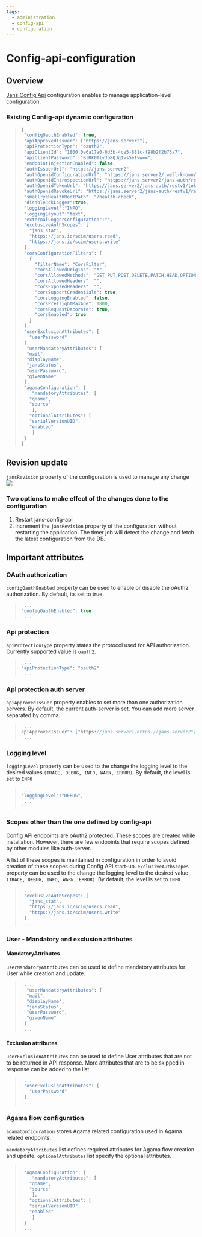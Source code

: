 ```yaml
---
tags:
  - administration
  - config-api
  - configuration
---
```


# Config-api-configuration

## Overview
[Jans Config Api](https://github.com/JanssenProject/jans/tree/main/jans-config-api) configuration enables to manage application-level configuration.

### Existing Config-api dynamic configuration

> ```javascript
>{
>  "configOauthEnabled": true,
>  "apiApprovedIssuer": ["https://jans.server2"],
>  "apiProtectionType": "oauth2",
>  "apiClientId": "1800.0a6a17a0-0d3b-4ce5-881c-f98b2f2b75a7",
>  "apiClientPassword": "BlRk0TlvJp8QJg1vs5e1vw==",
>  "endpointInjectionEnabled": false,
>  "authIssuerUrl": "https://jans.server2",
>  "authOpenidConfigurationUrl": "https://jans.server2/.well-known/openid-configuration",
>  "authOpenidIntrospectionUrl": "https://jans.server2/jans-auth/restv1/introspection",
>  "authOpenidTokenUrl": "https://jans.server2/jans-auth/restv1/token",
>  "authOpenidRevokeUrl": "https://jans.server2/jans-auth/restv1/revoke",
>  "smallryeHealthRootPath": "/health-check",
>  "disableJdkLogger":true,
>  "loggingLevel":"INFO",
>  "loggingLayout":"text",
>  "externalLoggerConfiguration":"",
>  "exclusiveAuthScopes": [
>    "jans_stat",
>    "https://jans.io/scim/users.read",
>    "https://jans.io/scim/users.write"
>  ],
>  "corsConfigurationFilters": [
>    {
>      "filterName": "CorsFilter",
>      "corsAllowedOrigins": "*",
>      "corsAllowedMethods": "GET,PUT,POST,DELETE,PATCH,HEAD,OPTIONS",
>      "corsAllowedHeaders": "",
>      "corsExposedHeaders": "",
>      "corsSupportCredentials": true,
>      "corsLoggingEnabled": false,
>      "corsPreflightMaxAge": 1800,
>      "corsRequestDecorate": true,
>      "corsEnabled": true
>    }
>  ],
>  "userExclusionAttributes": [
>    "userPassword"
>  ],
>   "userMandatoryAttributes": [
>	"mail",
>	"displayName",
>	"jansStatus",
>	"userPassword",
>	"givenName"
>  ],
>  "agamaConfiguration": {
>     "mandatoryAttributes": [
>	 "qname",
>	 "source"
>     ],
>	 "optionalAttributes": [
>	 "serialVersionUID",
>	 "enabled"
>     ]
>  }
>}
> ```

## Revision update

`jansRevision` property of the configuration is used to manage any change
![](https://github.com/JanssenProject/jans/raw/vreplace-janssen-version/docs/assets/config-api-configuration-revision)

### Two options to make effect of the changes done to the configuration

1. Restart jans-config-api
2. Increment the `jansRevision` property of the configuration without restarting the application. The timer job will detect the change and fetch the latest configuration from the DB.

## Important attributes

### OAuth authorization

`configOauthEnabled` property can be used to enable or disable the oAuth2 authorization. By default, its set to true.

> ```javascript
>  ...
> "configOauthEnabled": true
>  ...
>```

### Api protection 

`apiProtectionType` property states the protocol used for API authorization. Currently supported value is `oauth2`.

> ```javascript
>  ...
> "apiProtectionType": "oauth2"
>  ...
> ```

### Api protection auth server

`apiApprovedIssuer` property enables to set more than one authorization servers. By default, the current auth-server is set. You can add more server separated by comma.

> ```javascript
>  ...
> apiApprovedIssuer": ["https://jans.server1,https://jans.server2"]
>  ...
> ```

### Logging level 

`loggingLevel` property can be used to the change the logging level to the desired values `(TRACE, DEBUG, INFO, WARN, ERROR)`. By default, the level is set to `INFO`

> ```javascript
>  ...
> "loggingLevel":"DEBUG",
>  ...
>``

### Scopes other than the one defined by config-api

Config API endpoints are oAuth2 protected. These scopes are created while installation. However, there are few endpoints that require scopes defined by other modules like auth-server. 

A list of these scopes is maintained in configuration in order to avoid creation of these scopes during Config API start-up.
`exclusiveAuthScopes` property can be used to the change the logging level to the desired value `(TRACE, DEBUG, INFO, WARN, ERROR)`. By default, the level is set to `INFO`

> ```javascript
>  ...
>  "exclusiveAuthScopes": [
>    "jans_stat",
>    "https://jans.io/scim/users.read",
>    "https://jans.io/scim/users.write"
>  ],
>  ...
> ```

### User - Mandatory and exclusion attributes

#### MandatoryAttributes 

`userMandatoryAttributes` can be used to define mandatory attributes for User while creation and update.

> ```javascript
>  ...
>   "userMandatoryAttributes": [
>	"mail",
>	"displayName",
>	"jansStatus",
>	"userPassword",
>	"givenName"
>  ],
>  ...
> ```

#### Exclusion attributes

`userExclusionAttributes` can be used to define User attributes that are not to be returned  in API response. More attributes that are to be skipped in response can be added to the list.

> ```javascript
>  ...
>  "userExclusionAttributes": [
>    "userPassword"
>  ],
>  ...
> ```


### Agama flow configuration

`agamaConfiguration` stores Agama related configuration used in Agama related endpoints.

`mandatoryAttributes` list defines required attributes for Agama flow creation and update.
`optionalAttributes` list specify the optional attributes.

> ```javascript
>  ...
>  "agamaConfiguration": {
>     "mandatoryAttributes": [
>	 "qname",
>	 "source"
>     ],
>	 "optionalAttributes": [
>	 "serialVersionUID",
>	 "enabled"
>     ]
>  }
>  ...
> ```
